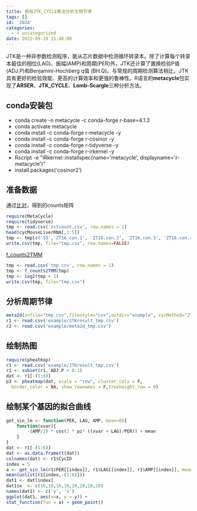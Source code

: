 ```yaml
---
title: 使用JTK_CYCLE算法分析生物节律
tags: []
id: '2024'
categories:
  - - uncategorized
date: 2022-09-19 15:48:00
---
```


JTK是一种非参数检测程序，能从芯片数据中检测循环转录本。除了计算每个转录本最佳的相位(LAG)、振幅(AMP)和周期(PER)外，JTK还计算了置换检验P值(ADJ.P)和Benjamini-Hochberg q值 (BH.Q)。与常规的周期检测算法相比，JTK具有更好的检验效能、更高的计算效率和更强的鲁棒性。R语言的**metacycle**包实现了**ARSER**、**JTK\_CYCLE**、**Lomb-Scargle**三种分析方法。

## conda安装包

*   conda create -n metacycle -c conda-forge r-base=4.1.3
*   conda activate metacycle
*   conda install -c conda-forge r-metacycle -y
*   conda install -c conda-forge r-cosinor -y
*   conda install -c conda-forge r-tidyverse -y
*   conda install -c conda-forge r-irkernel -y
*   Rscript -e "IRkernel::installspec(name='metacycle', displayname='r-metacycle')"
*   install.packages('cosinor2')

## 准备数据

通过[比对](https://occdn.limour.top/1934.html)，得到的counts矩阵

```R
require(MetaCycle)
require(tidyverse)
tmp <- read.csv('zctcount.csv', row.names = 1)
head(cycMouseLiverRNA[,1:5])
tmp <- tmp[c('ID','ZT16.con.1', 'ZT16.con.2', 'ZT16.con.3', 'ZT16.con.4', 'ZT28.con.1', 'ZT28.con.2', 'ZT28.con.3', 'ZT28.con.4')]
write.csv(tmp, file="tmp.csv", row.names=FALSE)
```

[f\_counts2TMM](https://occdn.limour.top/2159.html)

```R
tmp <- read.csv('tmp.csv', row.names = 1)
tmp <- f_counts2TMM(tmp)
tmp <- log2(tmp + 1)
write.csv(tmp, file="tmp.csv")
```

## 分析周期节律

```R
meta2d(infile="tmp.csv",filestyle="csv",outdir="example", cycMethod="JTK", timepoints=c(16,16,16,16,28,28,28,28),outRawData=TRUE)
r1 <- read.csv('example/JTKresult_tmp.csv')
r2 <- read.csv('example/meta2d_tmp.csv')
```

## 绘制热图

```R
require(pheatmap)
r1 <- read.csv('example/JTKresult_tmp.csv')
r1 <- subset(r1, ADJ.P < 0.1)
dat <- r1[-(1:6)]
p3 <- pheatmap(dat, scale = "row", cluster_cols = F,
  border_color = NA, show_rownames = F,treeheight_row = 0)
```

## 绘制某个基因的拟合曲线

```R
get_sin_lm <- function(PER, LAG, AMP, mean=0){
    function(xvar){
        -(AMP/2) * cos(2 * pi* ((xvar + LAG)/PER)) + mean
    }
}
dat <- r1[-(1:6)]
dat <- as.data.frame(t(dat))
colnames(dat) <- r1$CycID
index = 5
a <- get_sin_lm(r1$PER[[index]], r1$LAG[[index]], r1$AMP[[index]], mean = mean(unlist(r1[index,-(1:6)])))
mean(unlist(r1[index,-(1:6)]))
dat1 <- dat[index]
dat1$x  <- c(16,16,16,16,28,28,28,28)
names(dat1) <- c('y', 'x')
ggplot(dat1, aes(x=x, y = y)) +
stat_function(fun = a) + geom_point()
```